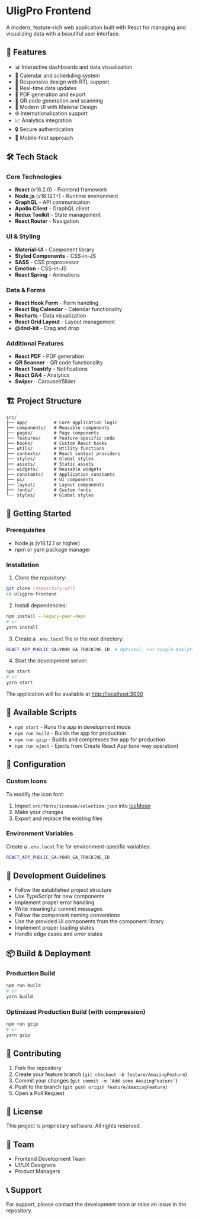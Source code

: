 # UligPro Frontend

A modern, feature-rich web application built with React for managing and visualizing data with a beautiful user interface.

## 🚀 Features

- 📊 Interactive dashboards and data visualization
- 📅 Calendar and scheduling system
- 📱 Responsive design with RTL support
- 🔄 Real-time data updates
- 📄 PDF generation and export
- 📱 QR code generation and scanning
- 🎨 Modern UI with Material Design
- 🌐 Internationalization support
- 📈 Analytics integration
- 🔒 Secure authentication
- 📱 Mobile-first approach

## 🛠 Tech Stack

### Core Technologies
- **React** (v18.2.0) - Frontend framework
- **Node.js** (v18.12.1+) - Runtime environment
- **GraphQL** - API communication
- **Apollo Client** - GraphQL client
- **Redux Toolkit** - State management
- **React Router** - Navigation

### UI & Styling
- **Material-UI** - Component library
- **Styled Components** - CSS-in-JS
- **SASS** - CSS preprocessor
- **Emotion** - CSS-in-JS
- **React Spring** - Animations

### Data & Forms
- **React Hook Form** - Form handling
- **React Big Calendar** - Calendar functionality
- **Recharts** - Data visualization
- **React Grid Layout** - Layout management
- **@dnd-kit** - Drag and drop

### Additional Features
- **React PDF** - PDF generation
- **QR Scanner** - QR code functionality
- **React Toastify** - Notifications
- **React GA4** - Analytics
- **Swiper** - Carousel/Slider

## 🏗 Project Structure

```
src/
├── app/          # Core application logic
├── components/   # Reusable components
├── pages/        # Page components
├── features/     # Feature-specific code
├── hooks/        # Custom React hooks
├── utils/        # Utility functions
├── contexts/     # React context providers
├── styles/       # Global styles
├── assets/       # Static assets
├── widgets/      # Reusable widgets
├── constants/    # Application constants
├── ui/           # UI components
├── layout/       # Layout components
├── fonts/        # Custom fonts
└── styles/       # Global styles
```

## 🚀 Getting Started

### Prerequisites

- Node.js (v18.12.1 or higher)
- npm or yarn package manager

### Installation

1. Clone the repository:
```bash
git clone [repository-url]
cd uligpro-frontend
```

2. Install dependencies:
```bash
npm install --legacy-peer-deps
# or
yarn install
```

3. Create a `.env.local` file in the root directory:
```bash
REACT_APP_PUBLIC_GA=YOUR_GA_TRACKING_ID  # Optional: For Google Analytics
```

4. Start the development server:
```bash
npm start
# or
yarn start
```

The application will be available at [http://localhost:3000](http://localhost:3000)

## 📝 Available Scripts

- `npm start` - Runs the app in development mode
- `npm run build` - Builds the app for production
- `npm run gzip` - Builds and compresses the app for production
- `npm run eject` - Ejects from Create React App (one-way operation)

## 🔧 Configuration

### Custom Icons
To modify the icon font:
1. Import `src/fonts/icomoon/selection.json` into [IcoMoon](https://icomoon.io/app)
2. Make your changes
3. Export and replace the existing files

### Environment Variables
Create a `.env.local` file for environment-specific variables:
```bash
REACT_APP_PUBLIC_GA=YOUR_GA_TRACKING_ID
```

## 🧪 Development Guidelines

- Follow the established project structure
- Use TypeScript for new components
- Implement proper error handling
- Write meaningful commit messages
- Follow the component naming conventions
- Use the provided UI components from the component library
- Implement proper loading states
- Handle edge cases and error states

## 📦 Build & Deployment

### Production Build
```bash
npm run build
# or
yarn build
```

### Optimized Production Build (with compression)
```bash
npm run gzip
# or
yarn gzip
```

## 🤝 Contributing

1. Fork the repository
2. Create your feature branch (`git checkout -b feature/AmazingFeature`)
3. Commit your changes (`git commit -m 'Add some AmazingFeature'`)
4. Push to the branch (`git push origin feature/AmazingFeature`)
5. Open a Pull Request

## 📄 License

This project is proprietary software. All rights reserved.

## 👥 Team

- Frontend Development Team
- UI/UX Designers
- Product Managers

## 📞 Support

For support, please contact the development team or raise an issue in the repository.
